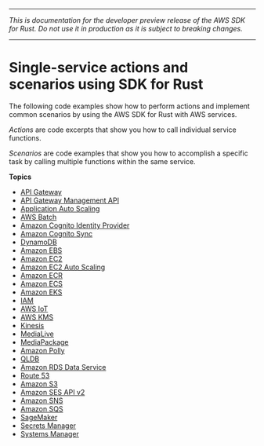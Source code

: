 --------

 *This is documentation for the developer preview release of the AWS SDK for Rust\. Do not use it in production as it is subject to breaking changes\.* 

--------

# Single\-service actions and scenarios using SDK for Rust<a name="rust_code_examples_categorized"></a>

The following code examples show how to perform actions and implement common scenarios by using the AWS SDK for Rust with AWS services\.

*Actions* are code excerpts that show you how to call individual service functions\.

*Scenarios* are code examples that show you how to accomplish a specific task by calling multiple functions within the same service\.

**Topics**
+ [API Gateway](rust_api-gateway_code_examples.md)
+ [API Gateway Management API](rust_apigatewaymanagementapi_code_examples.md)
+ [Application Auto Scaling](rust_application-autoscaling_code_examples.md)
+ [AWS Batch](rust_batch_code_examples.md)
+ [Amazon Cognito Identity Provider](rust_cognito-identity-provider_code_examples.md)
+ [Amazon Cognito Sync](rust_cognito-sync_code_examples.md)
+ [DynamoDB](rust_dynamodb_code_examples.md)
+ [Amazon EBS](rust_ebs_code_examples.md)
+ [Amazon EC2](rust_ec2_code_examples.md)
+ [Amazon EC2 Auto Scaling](rust_auto-scaling_code_examples.md)
+ [Amazon ECR](rust_ecr_code_examples.md)
+ [Amazon ECS](rust_ecs_code_examples.md)
+ [Amazon EKS](rust_eks_code_examples.md)
+ [IAM](rust_iam_code_examples.md)
+ [AWS IoT](rust_iot_code_examples.md)
+ [AWS KMS](rust_kms_code_examples.md)
+ [Kinesis](rust_kinesis_code_examples.md)
+ [MediaLive](rust_medialive_code_examples.md)
+ [MediaPackage](rust_mediapackage_code_examples.md)
+ [Amazon Polly](rust_polly_code_examples.md)
+ [QLDB](rust_qldb_code_examples.md)
+ [Amazon RDS Data Service](rust_rds-data_code_examples.md)
+ [Route 53](rust_route-53_code_examples.md)
+ [Amazon S3](rust_s3_code_examples.md)
+ [Amazon SES API v2](rust_sesv2_code_examples.md)
+ [Amazon SNS](rust_sns_code_examples.md)
+ [Amazon SQS](rust_sqs_code_examples.md)
+ [SageMaker](rust_sagemaker_code_examples.md)
+ [Secrets Manager](rust_secrets-manager_code_examples.md)
+ [Systems Manager](rust_ssm_code_examples.md)